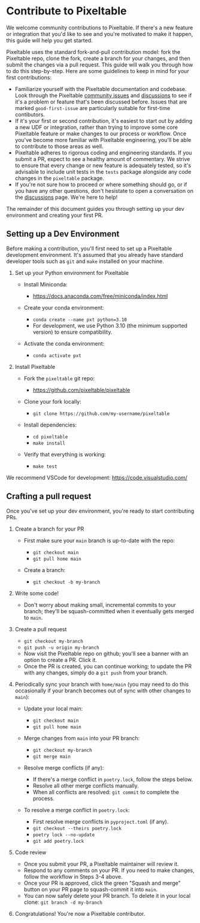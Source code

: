 # Contribute to Pixeltable

We welcome community contributions to Pixeltable. If there's a new feature or integration that you'd like to see and
you're motivated to make it happen, this guide will help you get started.

Pixeltable uses the standard fork-and-pull contribution model: fork the Pixeltable repo, clone the fork, create a
branch for your changes, and then submit the changes via a pull request. This guide will walk you through how to do
this step-by-step. Here are some guidelines to keep in mind for your first contributions:

* Familiarize yourself with the Pixeltable documentation and codebase. Look through the Pixeltable
    [community issues](https://github.com/pixeltable/pixeltable/issues) and
    [discussions](https://github.com/orgs/pixeltable/discussions) to see if it's a problem or feature that's been
    discussed before. Issues that are marked `good-first-issue` are particularly suitable for first-time contibutors.
* If it's your first or second contribution, it's easiest to start out by adding a new UDF or integration, rather than
    trying to improve some core Pixeltable feature or make changes to our process or workflow. Once you've become more
    familiar with Pixeltable engineering, you'll be able to contribute to those areas as well.
* Pixeltable adheres to rigorous coding and engineering standards. If you submit a PR, expect to see a healthy amount
    of commentary. We strive to ensure that every change or new feature is adequately tested, so it's advisable to
    include unit tests in the `tests` package alongside any code changes in the `pixeltable` package.
* If you're not sure how to proceed or where something should go, or if you have any other questions, don't hesistate
    to open a conversation on the [discussions](https://github.com/orgs/pixeltable/discussions) page. We're here to
    help!

The remainder of this document guides you through setting up your dev environment and creating your first PR.

## Setting up a Dev Environment

Before making a contribution, you'll first need to set up a Pixeltable development environment. It's assumed that you
already have standard developer tools such as `git` and `make` installed on your machine.

1. Set up your Python environment for Pixeltable

    * Install Miniconda:

        * <https://docs.anaconda.com/free/miniconda/index.html>

    * Create your conda environment:

        * `conda create --name pxt python=3.10`
        * For development, we use Python 3.10 (the minimum supported version) to ensure compatibility.

    * Activate the conda environment:

        * `conda activate pxt`

2. Install Pixeltable

    * Fork the `pixeltable` git repo:

        * <https://github.com/pixeltable/pixeltable>

    * Clone your fork locally:

        * `git clone https://github.com/my-username/pixeltable`

    * Install dependencies:

        * `cd pixeltable`
        * `make install`

    * Verify that everything is working:

        * `make test`

We recommend VSCode for development: <https://code.visualstudio.com/>

## Crafting a pull request

Once you've set up your dev environment, you're ready to start contributing PRs.

1. Create a branch for your PR

    * First make sure your `main` branch is up-to-date with the repo:

        * `git checkout main`
        * `git pull home main`

    * Create a branch:

        * `git checkout -b my-branch`

2. Write some code!

    * Don't worry about making small, incremental commits to your branch; they'll be squash-committed when it
        eventually gets merged to `main`.

3. Create a pull request

    * `git checkout my-branch`
    * `git push -u origin my-branch`
    * Now visit the Pixeltable repo on github; you'll see a banner with an option to create a PR. Click it.
    * Once the PR is created, you can continue working; to update the PR with any changes, simply do a
        `git push` from your branch.

4. Periodically sync your branch with `home/main` (you may need to do this occasionally if your branch becomes
    out of sync with other changes to `main`):

    * Update your local main:

        * `git checkout main`
        * `git pull home main`

    * Merge changes from `main` into your PR branch:

        * `git checkout my-branch`
        * `git merge main`

    * Resolve merge conflicts (if any):

        * If there's a merge conflict in `poetry.lock`, follow the steps below.
        * Resolve all other merge conflicts manually.
        * When all conflicts are resolved: `git commit` to complete the process.

    * To resolve a merge conflict in `poetry.lock`:

        * First resolve merge conflicts in `pyproject.toml` (if any).
        * `git checkout --theirs poetry.lock`
        * `poetry lock --no-update`
        * `git add poetry.lock`

5. Code review

    * Once you submit your PR, a Pixeltable maintainer will review it.
    * Respond to any comments on your PR. If you need to make changes, follow the workflow in Steps 3-4 above.
    * Once your PR is approved, click the green "Squash and merge" button on your PR page to squash-commit it into
        `main`.
    * You can now safely delete your PR branch. To delete it in your local clone: `git branch -d my-branch`

6. Congratulations! You're now a Pixeltable contributor.
